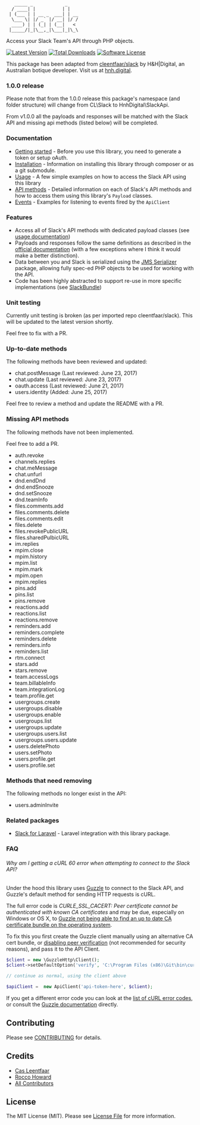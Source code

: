 ```
   _____ _            _    
  / ____| |          | |   
 | (___ | | __ _  ___| | __
  \___ \| |/ _` |/ __| |/ /
  ____) | | (_| | (__|   < 
 |_____/|_|\__,_|\___|_|\_\

```
Access your Slack Team's API through PHP objects.

[![Latest Version](https://img.shields.io/github/release/bluora/php-slack-api.svg?style=flat-square)](https://github.com/bluora/php-slack-api/releases)
[![Total Downloads](https://img.shields.io/packagist/dt/bluora/php-slack-api.svg?style=flat-square)](https://packagist.org/packages/bluora/php-slack-api)
[![Software License](https://img.shields.io/badge/license-MIT-brightgreen.svg?style=flat-square)](https://github.com/bluora/php-slack-api/blob/master/LICENSE.md)

This package has been adapted from [cleentfaar/slack](https://github.com/cleentfaar/slack) by H&H|Digital, an Australian botique developer. Visit us at [hnh.digital](http://hnh.digital).

### 1.0.0 release
Please note that from the 1.0.0 release this package's namespace (and folder structure) will change from CL\Slack to HnhDigital\SlackApi.

From v1.0.0 all the payloads and responses will be matched with the Slack API and missing api methods (listed below) will be completed.

### Documentation

- [Getting started](https://github.com/bluora/php-slack-api/blob/master/src/CL/Slack/Resources/doc/getting-started.md) - Before you use this library, you need to generate a token or setup oAuth.
- [Installation](https://github.com/bluora/php-slack-api/blob/master/src/CL/Slack/Resources/doc/installation.md) - Information on installing this library through composer or as a git submodule.
- [Usage](https://github.com/bluora/php-slack-api/blob/master/src/CL/Slack/Resources/doc/usage.md) - A few simple examples on how to access the Slack API using this library
- [API methods](https://github.com/bluora/php-slack-api/blob/master/src/CL/Slack/Resources/doc/methods/index.md) - Detailed information on each of Slack's API methods and how to access them using this library's `Payload` classes.
- [Events](https://github.com/bluora/php-slack-api/blob/master/src/CL/Slack/Resources/doc/events.md) - Examples for listening to events fired by the `ApiClient`


### Features
- Access all of Slack's API methods with dedicated payload classes (see [usage documentation](https://github.com/bluora/php-slack-api/blob/master/src/CL/Slack/Resources/doc/usage.md))
- Payloads and responses follow the same definitions as described in the [official documentation](https://api.slack.com) (with a few exceptions where I think it would make a better distinction).
- Data between you and Slack is serialized using the [JMS Serializer](http://jmsyst.com/libs/serializer) package,
allowing fully spec-ed PHP objects to be used for working with the API.
- Code has been highly abstracted to support re-use in more specific implementations (see [SlackBundle](https://github.com/cleentfaar/CLSlackBundle))

### Unit testing

Currently unit testing is broken (as per imported repo cleentfaar/slack). This will be updated to the latest version shortly.

Feel free to fix with a PR.

### Up-to-date methods

The following methods have been reviewed and updated:

- chat.postMessage (Last reviewed: June 23, 2017)
- chat.update (Last reviewed: June 23, 2017)
- oauth.access (Last reviewed: June 21, 2017)
- users.identity (Added: June 25, 2017)

Feel free to review a method and update the README with a PR.

### Missing API methods

The following methods have not been implemented.

Feel free to add a PR.

- auth.revoke
- channels.replies
- chat.meMessage
- chat.unfurl
- dnd.endDnd
- dnd.endSnooze
- dnd.setSnooze
- dnd.teamInfo
- files.comments.add
- files.comments.delete
- files.comments.edit
- files.delete
- files.revokePublicURL
- files.sharedPulbicURL
- im.replies
- mpim.close
- mpim.history
- mpim.list
- mpim.mark
- mpim.open
- mpim.replies
- pins.add
- pins.list
- pins.remove
- reactions.add
- reactions.list
- reactions.remove
- reminders.add
- reminders.complete
- reminders.delete
- reminders.info
- reminders.list
- rtm.connect
- stars.add
- stars.remove
- team.accessLogs
- team.billableInfo
- team.integrationLog
- team.profile.get
- usergroups.create
- usergroups.disable
- usergroups.enable
- usergroups.list
- usergroups.update
- usergroups.users.list
- usergroups.users.update
- users.deletePhoto
- users.setPhoto
- users.profile.get
- users.profile.set

### Methods that need removing

The following methods no longer exist in the API:

- users.adminInvite

### Related packages

- [Slack for Laravel](https://github.com/bluora/laravel-slack-api) - Laravel integration with this library package.

### FAQ

###### Why am I getting a cURL 60 error when attempting to connect to the Slack API?

Under the hood this library uses [Guzzle](https://github.com/guzzle/guzzle) to connect to the Slack API, and Guzzle's 
default method for sending HTTP requests is cURL.

The full error code is *CURLE_SSL_CACERT: Peer certificate cannot be authenticated with known CA certificates* and may 
be due, especially on Windows or OS X, to [Guzzle not being able to find an up to date CA certificate bundle on the operating system](http://docs.guzzlephp.org/en/latest/faq.html#why-am-i-getting-an-ssl-verification-error).

To fix this you first create the Guzzle client manually using an alternative CA cert bundle, or [disabling peer verification](http://guzzle.readthedocs.org/en/latest/clients.html#verify) (not recommended for security reasons), and pass it to the API Client.

```php
$client = new \GuzzleHttp\Client();
$client->setDefaultOption('verify', 'C:\Program Files (x86)\Git\bin\curl-ca-bundle.crt');

// continue as normal, using the client above

$apiClient =  new ApiClient('api-token-here', $client);
```

If you get a different error code you can look at the [list of cURL error codes](http://curl.haxx.se/libcurl/c/libcurl-errors.html), or consult the [Guzzle documentation](http://docs.guzzlephp.org/en/latest/) directly.

## Contributing

Please see [CONTRIBUTING](https://github.com/bluora/php-slack-api/blob/master/CONTRIBUTING.md) for details.

## Credits

* [Cas Leentfaar](https://github.com/cleentfaar)
* [Rocco Howard](https://github.com/therocis)
* [All Contributors](https://github.com/bluora/php-slack-api/contributors)

## License

The MIT License (MIT). Please see [License File](https://github.com/bluora/php-slack-api/blob/master/LICENSE) for more information.

